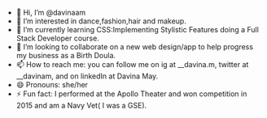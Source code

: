 - 👋 Hi, I’m @davinaam
- 👀 I’m interested in dance,fashion,hair and makeup.
- 🌱 I’m currently learning CSS:Implementing Stylistic Features doing a Full Stack Developer course.
- 💞️ I’m looking to collaborate on a new web design/app to help progress my business as a Birth Doula.
- 📫 How to reach me: you can follow me on ig at __davina.m, twitter at __davinam, and on linkedIn at Davina May.
- 😄 Pronouns: she/her
- ⚡ Fun fact: I performed at the Apollo Theater and won competition in 2015 and am a Navy Vet( I was a GSE).

<!---
davinaam/davinaam is a ✨ special ✨ repository because its `README.md` (this file) appears on your GitHub profile.
You can click the Preview link to take a look at your changes.
--->
